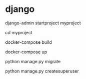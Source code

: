 # django

django-admin startproject myproject

cd myproject

docker-compose build


docker-compose up

python manage.py migrate

python manage.py createsuperuser
